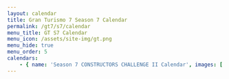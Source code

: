 ```yaml
---
layout: calendar
title: Gran Turismo 7 Season 7 Calendar
permalink: /gt7/s7/calendar
menu_title: GT S7 Calendar
menu_icon: /assets/site-img/gt.png
menu_hide: true
menu_order: 5
calendars:
    - { name: 'Season 7 CONSTRUCTORS CHALLENGE II Calendar', images: ['/assets/site-img/PSGL_CC2_Calendar.png'], width: 1366, height: 768 }
---
```

